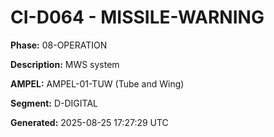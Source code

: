 # CI-D064 - MISSILE-WARNING

**Phase:** 08-OPERATION

**Description:** MWS system

**AMPEL:** AMPEL-01-TUW (Tube and Wing)

**Segment:** D-DIGITAL

**Generated:** 2025-08-25 17:27:29 UTC
